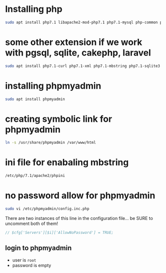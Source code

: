 # Installing php

~~~bash
sudo apt install php7.1 libapache2-mod-php7.1 php7.1-mysql php-common php7.1-cli php7.1-common php7.1-json php7.1-opcache php7.1-readline  
~~~

# some other extension if we work with pgsql, sqlite, cakephp, laravel

~~~bash
sudo apt install php7.1-curl php7.1-xml php7.1-mbstring php7.1-sqlite3 php7.1-xmlrpc php7.1-pgsql php7.1-bcmath php7.1-mcrypt php7.1-gd libapache2-mod-php7.1 libphp7.1-embed
~~~


# installing phpmyadmin

~~~bash
sudo apt install phpmyadmin
~~~

# creating symbolic link for phpmyadmin

~~~bash
ln -s /usr/share/phpmyadmin /var/www/html 
~~~

# ini file for enabaling mbstring     

~~~bash
/etc/php/7.1/apache2/phpini 
~~~


#  no password allow for phpmyadmin   

~~~bash
sudo vi /etc/phpmyadmin/config.inc.php
~~~

There are two instances of this line in the configuration file… be SURE to uncomment both of them!

~~~php
// $cfg['Servers'][$i]['AllowNoPassword'] = TRUE;
~~~

## login to phpmyadmin    

* user is `root`
* password is empty







